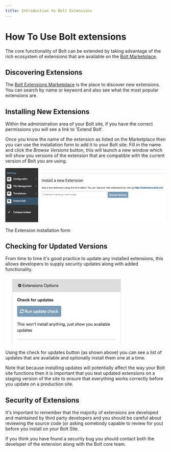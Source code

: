 ```yaml
---
title: Introduction to Bolt Extensions
---
```

How To Use Bolt extensions
===========================

The core functionality of Bolt can be extended by taking advantage of the rich
ecosystem of extensions that are available on the [Bolt Marketplace][ext].

Discovering Extensions
----------------------

The [Bolt Extensions Marketplace][ext] is the place to discover new extensions.
You can search by name or keyword and also see what the most popular extensions
are.

Installing New Extensions
----------------------

Within the administration area of your Bolt site, if you have the correct
permissions you will see a link to 'Extend Bolt'.

Once you know the name of the extension as listed on the Marketplace then you
can use the installation form to add it to your Bolt site. Fill in the name and
click the *Browse Versions* button, this will launch a new window which will
show you versions of the extension that are compatible with the current version
of Bolt you are using.

<a href="/files/install-new-extension.png"><img src="/files/install-new-extension.png"></a>

The Extension installation form


Checking for Updated Versions
-----------------------------

From time to time it's good practice to update any installed extensions, this
allows developers to supply security updates along with added functionality.

<a href="/files/extensions-check-updates.png"><img src="/files/extensions-check-updates.png"></a>

Using the check for updates button (as shown above) you can see a list of
updates that are available and optionally install them one at a time.

Note that because installing updates will potentially affect the way your Bolt
site functions then it is important that you test updated extensions on a
staging version of the site to ensure that everything works correctly before you
update on a production site.

Security of Extensions
------------------------

It's important to remember that the majority of extensions are developed and
maintained by third party developers and you should be careful about reviewing
the source code (or asking somebody capable to review for you) before you
install on your Bolt Site.

If you think you have found a security bug you should contact both the developer
of the extension along with the Bolt core team.


[ext]: https://market.bolt.cm
